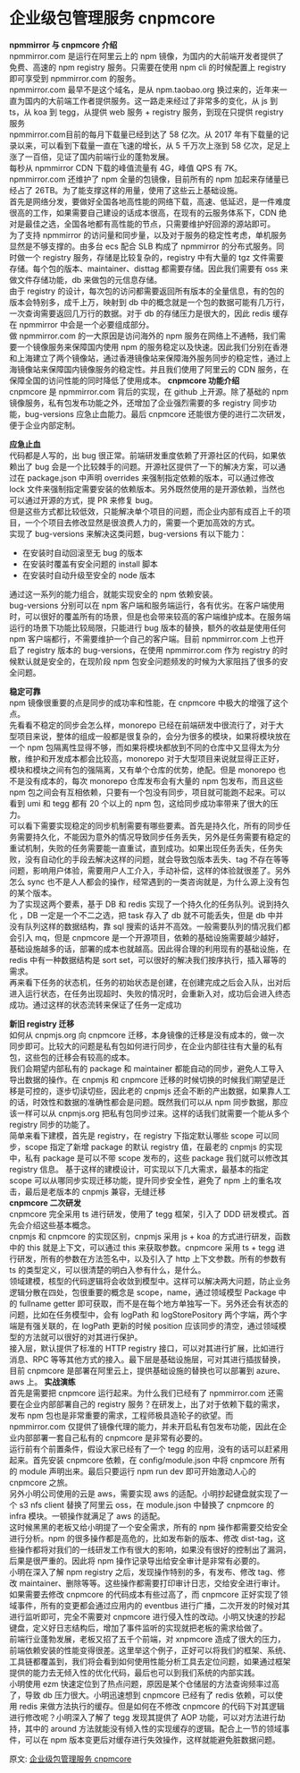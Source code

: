 # 企业级包管理服务 cnpmcore
**npmmirror 与 cnpmcore 介绍**  
npmmirror.com 是运行在阿里云上的 npm 镜像，为国内的大前端开发者提供了免费、高速的 npm registry 服务。只需要在使用 npm cli 的时候配置上 registry 即可享受到 npmmirror.com 的服务。  
npmmirror.com 最早不是这个域名，是从 npm.taobao.org 换过来的，近年来一直为国内的大前端工作者提供服务。这一路走来经过了非常多的变化，从 js 到 ts，从 koa 到 tegg，从提供 web 服务 + registry 服务，到现在只提供 registry 服务  
npmmirror.com目前的每月下载量已经到达了 58 亿次。从 2017 年有下载量的记录以来，可以看到下载量一直在飞速的增长，从 5 千万次上涨到 58 亿次，足足上涨了一百倍，见证了国内前端行业的蓬勃发展。  
每秒从 npmmirror CDN 下载的峰值流量有 4G，峰值 QPS 有 7K。npmmirror.com 还维护了 npm 全量的包镜像，目前所有的 npm 加起来存储量已经占了 26TB。为了能支撑这样的用量，使用了这些云上基础设施。  
首先是网络分发，要做好全国各地高性能的网络下载，高速、低延迟，是一件难度很高的工作，如果需要自己建设的话成本很高，在现有的云服务体系下，CDN 绝对是最佳之选，全国各地都有高性能的节点，只需要维护好回源的源站即可。  
为了支持 npmmirror 的访问量和同步量，以及对于服务的稳定性考虑，单机服务显然是不够支撑的。由多台 ecs 配合 SLB 构成了 npmmirror 的分布式服务。同时做一个 registry 服务，存储是比较复杂的，registry 中有大量的 tgz 文件需要存储。每个包的版本、maintainer、disttag 都需要存储。因此我们需要有 oss 来做文件存储功能，db 来做包的元信息存储。  
由于 registry 的设计，每次包的访问都需要返回所有版本的全量信息，有的包的版本会特别多，成千上万，映射到 db 中的概念就是一个包的数据可能有几万行，一次查询需要返回几万行的数据。对于 db 的存储压力是很大的，因此 redis 缓存在 npmmirror 中会是一个必要组成部分。  
做 npmmirror.com 的一大原因是访问海外的 npm 服务在网络上不通畅，我们需要一个镜像服务来保障国内使用 npm 的服务稳定以及快速。因此我们分别在香港和上海建立了两个镜像站，通过香港镜像站来保障海外服务同步的稳定性，通过上海镜像站来保障国内镜像服务的稳定性。并且我们使用了阿里云的 CDN 服务，在保障全国的访问性能的同时降低了使用成本。
**cnpmcore 功能介绍**  
cnpmcore 是 npmmirror.com 背后的实现，在 github 上开源。除了基础的 npm 镜像服务，私有包发布功能之外，还增加了企业强烈需要的多 registry 同步功能，bug-versions 应急止血能力。最后 cnpmcore 还能很方便的进行二次研发，便于企业内部定制。  

**应急止血**  
代码都是人写的，出 bug 很正常。前端研发重度依赖了开源社区的代码，如果依赖出了 bug 会是一个比较棘手的问题。开源社区提供了一下的解决方案，可以通过在 package.json 中声明 overrides 来强制指定依赖的版本，可以通过修改 lock 文件来强制指定需要安装的依赖版本。另外既然使用的是开源依赖，当然也可以通过开源的方式，提 PR 来修复 bug。  
但是这些方式都比较低效，只能解决单个项目的问题，而企业内部有成百上千的项目，一个个项目去修改显然是很浪费人力的，需要一个更加高效的方式。  
实现了 bug-versions 来解决这类问题，bug-versions 有以下能力：  
- 在安装时自动回滚至无 bug 的版本
- 在安装时覆盖有安全问题的 install 脚本
- 在安装时自动升级至安全的 node 版本

通过这一系列的能力组合，就能实现安全的 npm 依赖安装。  
bug-versions 分别可以在 npm 客户端和服务端运行，各有优劣。在客户端使用时，可以很好的覆盖所有的场景，但是也会带来较高的客户端维护成本。在服务端运行的场景下功能比较局限，只能进行 bug 版本的替换，额外的收益是使用任何 npm 客户端都行，不需要维护一个自己的客户端。目前 npmmirror.com 上也开启了 registry 版本的 bug-versions，在使用 npmmirror.com 作为 registry 的时候默认就是安全的，在现阶段 npm 包安全问题频发的时候为大家阻挡了很多的安全问题。  

**稳定可靠**  
npm 镜像很重要的点是同步的成功率和性能，在 cnpmcore 中极大的增强了这个点。  
先看看不稳定的同步会怎么样，monorepo 已经在前端研发中很流行了，对于大型项目来说，整体的组成一般都是很复杂的，会分为很多的模块，如果将模块放在一个 npm 包隔离性显得不够，而如果将模块都放到不同的仓库中又显得太为分散，维护和开发成本都会比较高，monorepo 对于大型项目来说就显得正正好，模块和模块之间有包的强隔离，又有单个仓库的优势，绝配。但是 monorepo 也不是没有成本的，每次 monorepo 仓库发布会有大量的 npm 包发布，而且这些 npm 包之间会有互相依赖，只要有一个包没有同步，项目就可能跑不起来。可以看到 umi 和 tegg 都有 20 个以上的 npm 包，这给同步成功率带来了很大的压力。  
可以看下需要实现稳定的同步机制需要有哪些要素。首先是持久化，所有的同步任务需要持久化，不能因为意外的情况导致同步任务丢失，另外是任务需要有稳定的重试机制，失败的任务需要能一直重试，直到成功。如果出现任务丢失，任务失败，没有自动化的手段去解决这样的问题，就会导致包版本丢失、tag 不存在等等问题，影响用户体验，需要用户人工介入，手动补偿，这样的体验就很差了。另外怎么 sync 也不是人人都会的操作，经常遇到的一类咨询就是，为什么源上没有包的某个版本。  
为了实现这两个要素，基于 DB 和 redis 实现了一个持久化的任务队列。说到持久化 ，DB 一定是一个不二之选，把 task 存入了 db 就不可能丢失，但是 db 中并没有队列这样的数据结构，靠 sql 搜索的话并不高效。一般需要队列的情况我们都会引入 mq，但是 cnpmcore 是一个开源项目，依赖的基础设施需要越少越好，基础设施越多的话，部署的成本也就越高。因此得合理的利用现有的基础设施，在 redis 中有一种数据结构是 sort set，可以很好的解决我们按序执行，插入幂等的需求。  
再来看下任务的状态机，任务的初始状态是创建，在创建完成之后会入队，出对后进入运行状态，在任务出现超时、失败的情况时，会重新入对，成功后会进入终态成功。通过这样的状态流转来保证了任务一定成功  

**新旧 registry 迁移**  
如何从 cnpmjs.org 向 cnpmcore 迁移，本身镜像的迁移是没有成本的，做一次同步即可。比较大的问题是私有包如何进行同步，在企业内部往往有大量的私有包，这些包的迁移会有较高的成本。  
我们会期望内部私有的 package 和 maintainer 都能自动的同步，避免人工导入导出数据的操作。在 cnpmjs 和 cnpmcore 迁移的时候切换的时候我们期望是迁移是可控的，逐步切读切些，因此老的 cnpmjs 还会不断的产出数据，如果靠人工的话，时效性和数据的准确性都会是问题。既然我们可以从 npm 同步数据，那应该一样可以从 cnpmjs.org 把私有包同步过来。这样的话我们就需要一个能从多个 registry 同步的功能了。  
简单来看下建模，首先是 registry，在 registry 下指定默认哪些 scope 可以同步，scope 指定了新增 package 的默认 registry 值，在最老的 cnpmjs 的实现中，私有 package 是可以不带 scope 发布的，这些 package 我们就可以修改其 registry 信息。
基于这样的建模设计，可实现以下几大需求，最基本的指定 scope 可以从哪同步实现迁移功能，提升同步安全性，避免了 npm 上的重名攻击，最后是老版本的 cnpmjs 兼容，无缝迁移  
**cnpmcore 二次研发**  
cnpmcore 完全采用 ts 进行研发，使用了 tegg 框架，引入了 DDD 研发模式。首先会介绍这些基本概念。  
cnpmjs 和 cnpmcore 的实现区别，cnpmjs 采用 js + koa 的方式进行研发，函数中的 this 就是上下文，可以通过 this 来获取参数。cnpmcore 采用 ts + tegg 进行研发，所有的参数在方法签名中，以及引入了 http 上下文参数。所有的参数有 ts 的类型定义，可以很清楚的明白入参有什么，是什么。  
领域建模，核型的代码逻辑将会收敛到模型中。这样可以解决两大问题，防止业务逻辑分散在四处，包很重要的概念是 scope，name，通过领域模型 Package 中的 fullname getter 即可获取，而不是在每个地方单独写一下。另外还会有状态的问题，比如在任务模型中，会有 logPath 和 logStorePository 两个字端，两个字端是有强关联的，在 logPath 更新的时候 position 应该同步的清空，通过领域模型的方法就可以很好的对其进行保护。  
接入层，默认提供了标准的 HTTP registry 接口，可以对其进行扩展，比如进行消息、RPC 等等其他方式的接入。最下层是基础设施层，可对其进行插拔替换，目前 cnpmcore 是部署在阿里云上，提供基础设施的替换也可以部署到 azure、aws 上。
**实战演练**  
首先是需要把 cnpmcore 运行起来。为什么我们已经有了 npmmirror.com 还需要在企业内部部署自己的 registry 服务？在研发上，出了对于依赖下载的需求，发布 npm 包也是非常重要的需求，工程师极具造轮子的欲望。而 npmmirror.com 仅提供了镜像代理的能力，并未开启私有包发布功能，因此在企业内部部署一套自己私有的 cnpmcore 是非常有必要的。  
运行前有个前置条件，假设大家已经有了一个 tegg 的应用，没有的话可以赶紧用起来。首先安装 cnpmcore 依赖，在 config/module.json 中将 cnpmcore 所有的 module 声明出来。最后只要运行 npm run dev 即可开始激动人心的 cnpmcore 之旅。  
另外小明公司使用的云是 aws，需要实现 aws 的适配。小明抄起键盘就实现了一个 s3 nfs client 替换了阿里云 oss，在 module.json 中替换了 cnpmcore 的 infra 模块。一顿操作就满足了 aws 的适配。  
这时候黑黑的老板又给小明提了一个安全需求，所有的 npm 操作都需要交给安全进行分析。npm 的很多操作都是高危的，比如发布新的版本、修改 dist-tag，这些操作都将对我们的一线研发工作有很大的影响，如果没有很好的控制出了漏洞，后果是很严重的。因此将 npm 操作记录导出给安全审计是非常有必要的。  
小明在深入了解 npm registry 之后，发现操作特别的多，有发布、修改 tag、修改 maintainer、删除等等。这些操作都需要打印审计日志，交给安全进行审计。如果需要去修改 cnpmcore 的代码成本有些过高了，而 cnpmcore 正好实现了领域事件，所有的变更都会通过应用内的 eventbus 进行广播，二次开发的时候对其进行监听即可，完全不需要对 cnpmcore 进行侵入性的改动。小明又快速的抄起键盘，定义好日志结构后，增加了事件监听的实现就把老板的需求给做了。  
前端行业蓬勃发展，老板又招了五千个前端，对 xnpmcore 造成了很大的压力，前端依赖安装的性能变得很差。这里举这个例子，正好可以将我们的框架、系统、工具链都覆盖到，我们将会看到如何使用性能分析工具去定位问题，如果通过框架提供的能力去无倾入性的优化代码，最后也可以到我们系统的内部实践。  
小明使用 ezm 快速定位到了热点问题，原因是某个仓储层的方法查询频率过高了，导致 db 压力很大。小明迅速想到 cnpmcore 已经有了 redis 依赖，可以使用 redis 来做方法执行的缓存。但是如何在不修改 cnpmcore 的代码下对其逻辑进行修改呢？小明深入了解了 tegg 发现其提供了 AOP 功能，可以对方法进行劫持，其中的 around 方法就能没有倾入性的实现缓存的逻辑。配合上一节的领域事件，可以在 npm 版本变更后对缓存进行失效操作，这样就能避免脏数据问题。

原文: 
[企业级包管理服务 cnpmcore](https://mp.weixin.qq.com/s/HzQUrm_gBNIQoMB05g3cSA)
